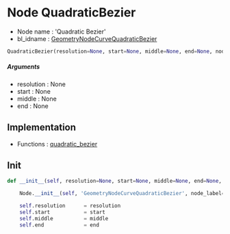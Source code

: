 # Node QuadraticBezier

- Node name : 'Quadratic Bezier'
- bl_idname : [GeometryNodeCurveQuadraticBezier](https://docs.blender.org/api/current/bpy.types.GeometryNodeCurveQuadraticBezier.html)


``` python
QuadraticBezier(resolution=None, start=None, middle=None, end=None, node_label=None, node_color=None)
```
##### Arguments

- resolution : None
- start : None
- middle : None
- end : None

## Implementation

- Functions : [quadratic_bezier](/docs/GeoNodes/GeoNodesTree.md#quadratic_bezier)

## Init

``` python
def __init__(self, resolution=None, start=None, middle=None, end=None, node_label=None, node_color=None):

    Node.__init__(self, 'GeometryNodeCurveQuadraticBezier', node_label=node_label, node_color=node_color)

    self.resolution      = resolution
    self.start           = start
    self.middle          = middle
    self.end             = end
```
